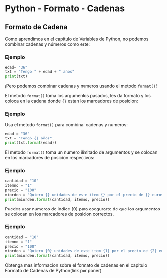 # Python - Formato - Cadenas

## Formato de Cadena

Como aprendimos en el capitulo de Variables de Python, no podemos combinar cadenas y números como este:

### Ejemplo

```python
edad= "36"
txt = "Tengo " + edad + " años"
print(txt)
```

¡Pero podemos combinar cadenas y numeros usando el metodo `format()`!

El metodo `format()` toma los argumentos pasados, les da formato y los coloca en la cadena donde `{}` estan los marcadores de posicion:

### Ejemplo

Usa el metodo `format()` para combinar cadenas y numeros:

```python
edad = "36"
txt = "Tengo {} años".
print(txt.format(edad))
```

El metodo `format()` toma un numero ilimitado de argumentos y se colocan en los marcadores de posicion respectivos:

### Ejemplo

```python
cantidad = "10"
itemno = "1"
precio = "100"
miorden = "Quiero {} unidades de este item {} por el precio de {} euros".
print(miorden.format(cantidad, itemno, precio))
```

Puedes usar numeros de indice {0} para asegurarte de que los argumentos se colocan en los marcadores de posicion correctos.

### Ejemplo

```python
cantidad = "10"
itemno = "1"
precio = "100"
miorden = "Quiero {0} unidades de este item {1} por el precio de {2} euros".
print(miorden.format(cantidad, itemno, precio))
```

Obtenga mas informacion sobre el formato de cadenas en el capitulo Formato de Cadenas de Python(link por poner)
